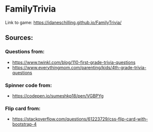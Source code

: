 # FamilyTrivia

Link to game: https://idaneschilling.github.io/FamilyTrivia/

## Sources:

### Questions from:
* https://www.twinkl.com/blog/110-first-grade-trivia-questions
* https://www.everythingmom.com/parenting/kids/4th-grade-trivia-questions

### Spinner code from:
* https://codepen.io/sumeshkp18/pen/VGBPYg

### Flip card from:
* https://stackoverflow.com/questions/61223729/css-flip-card-with-bootstrap-4
